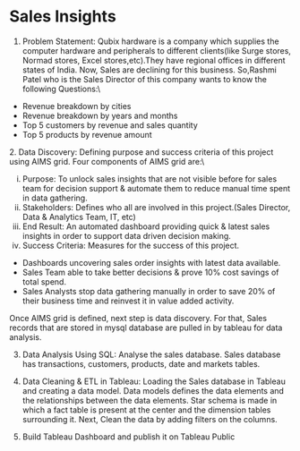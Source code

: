 # Sales Insights

1. Problem Statement: Qubix hardware is a company which supplies the computer hardware and peripherals to different clients(like Surge stores, Normad stores, Excel stores,etc).They have regional offices in different states of India. Now, Sales are declining for this business. So,Rashmi Patel who is the Sales Director of this company wants to know the following Questions:\
<ul>
  <li> Revenue breakdown by cities</li>
  <li> Revenue breakdown by years and months</li>
  <li> Top 5 customers by revenue and sales quantity</li>
  <li> Top 5 products by revenue amount</li>
</ul>
2. Data Discovery: Defining purpose and success criteria of this project using AIMS grid. Four components of AIMS grid are:\
  <ol type="i">
  <li>Purpose: To unlock sales insights that are not visible before for sales team for decision support & automate them to reduce manual time spent in data gathering.</li>
  <li>Stakeholders: Defines who all are involved in this project.(Sales Director, Data & Analytics Team, IT, etc)</li>
  <li>End Result: An automated dashboard providing quick & latest sales insights in order to support data driven decision making.</li>
  <li>Success Criteria: Measures for the success of this project.</li>
  </ol>  

  <ul>
                      <li>Dashboards uncovering sales order insights with latest data available.</li>
                      <li>Sales Team able to take better decisions & prove 10% cost savings of total spend.</li>
                      <li>Sales Analysts stop data gathering manually in order to save 20% of their business time and reinvest it in value added activity.</li>
  </ul>
 
  Once AIMS grid is defined, next step is data discovery. For that, Sales records that are stored in mysql database are pulled in by tableau for data analysis. 

3. Data Analysis Using SQL: Analyse the sales database. Sales database has transactions, customers, products, date and markets tables.

4. Data Cleaning & ETL in Tableau: Loading the Sales database in Tableau and creating a data model. Data models defines the data elements and the relationships between the data elements. Star schema is made in which a fact table is present at the center and the dimension tables surrounding it. Next, Clean the data by adding filters on the columns.

5. Build Tableau Dashboard and publish it on Tableau Public 
